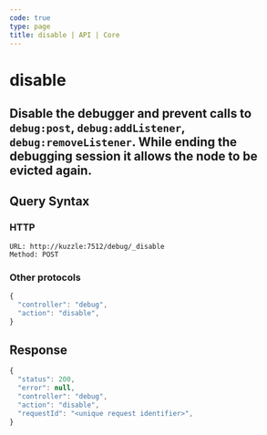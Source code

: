 ```yaml
---
code: true
type: page
title: disable | API | Core
---
```


# disable

Disable the debugger and prevent calls to `debug:post`, `debug:addListener`, `debug:removeListener`.
While ending the debugging session it allows the node to be evicted again.
---

## Query Syntax

### HTTP

```http
URL: http://kuzzle:7512/debug/_disable
Method: POST
```

### Other protocols

```js
{
  "controller": "debug",
  "action": "disable",
}
```

## Response


```js
{
  "status": 200,
  "error": null,
  "controller": "debug",
  "action": "disable",
  "requestId": "<unique request identifier>",
}
```
